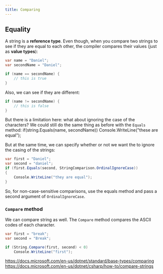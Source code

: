 ```yaml
---
title: Comparing
---
```


## Equality
A string is a **reference type**. Even though, when you compare two strings to see if they are equal to each other, the compiler compares their values (just as **value types**):
``` csharp
var name = "Daniel";
var secondName = "Daniel";

if (name == secondName) {
    // this is true
}
```

Also, we can see if they are different:
``` csharp
if (name != secondName) {
    // this is false
}
```

But there is a limitation here: what about ignoring the case of the characters?
We could still do the same thing as before with the `Equals` method:
if(string.Equals(name, secondName))
    Console.WriteLine("these are equal");

But at the same time, we can specify whether or not we want the to ignore the casing of the strings:
``` csharp
var first = "Daniel";
var second = "daniel";
if (first.Equals(second, StringComparison.OrdinalIgnoreCase))
{
    Console.WriteLine("they are equal");
}
```

So, for non-case-sensitive comparisons, use the equals method and pass a second argument of `OrdinalIgnoreCase`.


### `Compare` method
We can compare string as well. The `Compare` method compares the ASCII codes of each character.

``` csharp
var first = "break";
var second = "Break";

if (String.Compare(first, second) < 0)
    Console.WriteLine("first");
```




https://docs.microsoft.com/en-us/dotnet/standard/base-types/comparing
https://docs.microsoft.com/en-us/dotnet/csharp/how-to/compare-strings